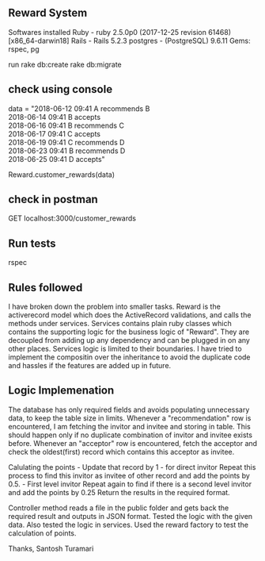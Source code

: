 Reward System
--------------

Softwares installed 
Ruby - ruby 2.5.0p0 (2017-12-25 revision 61468) [x86_64-darwin18] 
Rails - Rails 5.2.3 
postgres - (PostgreSQL) 9.6.11 
Gems: rspec, pg 

run rake db:create 
    rake db:migrate

check using console
-------------------
  data = "2018-06-12 09:41 A recommends B <br />
  2018-06-14 09:41 B accepts <br />
  2018-06-16 09:41 B recommends C <br />
  2018-06-17 09:41 C accepts <br />
  2018-06-19 09:41 C recommends D <br />
  2018-06-23 09:41 B recommends D <br />
  2018-06-25 09:41 D accepts" 

  Reward.customer_rewards(data)

check in postman
---------------
GET localhost:3000/customer_rewards

Run tests
---------
rspec

Rules followed
--------------

I have broken down the problem into smaller tasks.
Reward is the activerecord model which does the ActiveRecord validations, and calls the methods under services.
Services contains plain ruby classes which contains the supporting logic for the business logic of "Reward".
They are decoupled from adding up any dependency and can be plugged in on any other places. 
Services logic is limited to their boundaries.
I have tried to implement the compositin over the inheritance to avoid the duplicate code and hassles if the features are added up in future.

Logic Implemenation
-------------------

The database has only required fields and avoids populating unnecessary data, to keep the table size in limits.
Whenever a "recommendation" row is encountered, I am fetching the invitor and invitee and storing in table.
This should happen only if no duplicate combination of invitor and invitee exists before.
Whenever an "acceptor" row is encountered, fetch the acceptor and check the oldest(first) record which contains this acceptor as invitee.

Calulating the points -
Update that record by 1 - for direct invitor
Repeat this process to find this invitor as invitee of other record and add the points by 0.5. - First level invitor
Repeat again to find if there is a second level invitor and add the points by 0.25
Return the results in the required format.

Controller method reads a file in the public folder and gets back the required result and outputs in JSON format.
Tested the logic with the given data. Also tested the logic in services.
Used the reward factory to test the calculation of points.

Thanks,
Santosh Turamari
